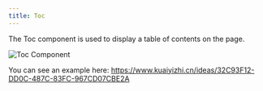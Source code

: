 ```yaml
---
title: Toc
---
```


The Toc component is used to display a table of contents on the page.

![Toc Component](/images/juiceEditor/component-toc.png)

You can see an example here: https://www.kuaiyizhi.cn/ideas/32C93F12-DD0C-487C-83FC-967CD07CBE2A
